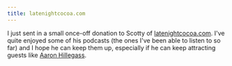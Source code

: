 ```yaml
---
title: latenightcocoa.com
---
```


I just sent in a small once-off donation to Scotty of [latenightcocoa.com](http://latenightcocoa.com/). I've quite enjoyed some of his podcasts (the ones I've been able to listen to so far) and I hope he can keep them up, especially if he can keep attracting guests like [Aaron Hillegass](http://latenightcocoa.com/?q=node/56).
